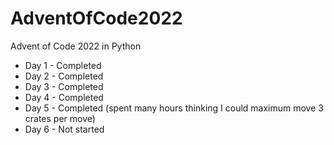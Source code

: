 # AdventOfCode2022
Advent of Code 2022 in Python

* Day 1 - Completed
* Day 2 - Completed
* Day 3 - Completed
* Day 4 - Completed
* Day 5 - Completed (spent many hours thinking I could maximum move 3 crates per move)
* Day 6 - Not started